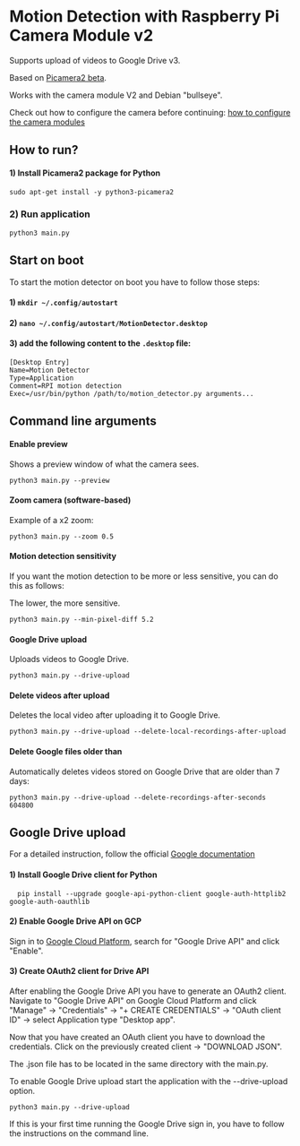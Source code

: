 # Motion Detection with Raspberry Pi Camera Module v2

Supports upload of videos to Google Drive v3.

Based on [Picamera2 beta](https://github.com/raspberrypi/picamera2]).

Works with the camera module V2 and Debian "bullseye".

Check out how to configure the camera before
continuing: [how to configure the camera modules]( https://www.raspberrypi.com/documentation/accessories/camera.html#if-you-do-need-to-alter-the-configuration)

## How to run?

#### 1) Install Picamera2 package for Python

~~~
sudo apt-get install -y python3-picamera2
~~~

### 2) Run application

~~~
python3 main.py
~~~

## Start on boot

To start the motion detector on boot you have to follow those steps:

#### 1) ```mkdir ~/.config/autostart```

#### 2) ```nano ~/.config/autostart/MotionDetector.desktop```

#### 3) add the following content to the ```.desktop``` file:

~~~
[Desktop Entry]
Name=Motion Detector
Type=Application
Comment=RPI motion detection
Exec=/usr/bin/python /path/to/motion_detector.py arguments...
~~~

## Command line arguments

#### Enable preview

Shows a preview window of what the camera sees.

~~~
python3 main.py --preview
~~~

#### Zoom camera (software-based)

Example of a x2 zoom:

~~~
python3 main.py --zoom 0.5
~~~

#### Motion detection sensitivity

If you want the motion detection to be more or less sensitive, you can do this as follows:

The lower, the more sensitive.

~~~
python3 main.py --min-pixel-diff 5.2
~~~

#### Google Drive upload

Uploads videos to Google Drive.

~~~
python3 main.py --drive-upload
~~~

#### Delete videos after upload

Deletes the local video after uploading it to Google Drive.

~~~
python3 main.py --drive-upload --delete-local-recordings-after-upload
~~~

#### Delete Google files older than

Automatically deletes videos stored on Google Drive that are older than 7 days:

~~~
python3 main.py --drive-upload --delete-recordings-after-seconds 604800
~~~

## Google Drive upload

For a detailed instruction, follow the
official [Google documentation](https://developers.google.com/drive/api/quickstart/python)

#### 1) Install Google Drive client for Python

~~~
  pip install --upgrade google-api-python-client google-auth-httplib2 google-auth-oauthlib
~~~

#### 2) Enable Google Drive API on GCP

Sign in to [Google Cloud Platform](https://console.cloud.google.com/), search for "Google Drive API" and click "Enable".

#### 3) Create OAuth2 client for Drive API

After enabling the Google Drive API you have to generate an OAuth2 client.
Navigate to "Google Drive API" on Google Cloud Platform and click "Manage" -> "Credentials" -> "+ CREATE CREDENTIALS"
-> "OAuth client ID" -> select Application type "Desktop app".

Now that you have created an OAuth client you have to download the credentials. Click on the previously created client
-> "DOWNLOAD JSON".

The .json file has to be located in the same directory with the main.py.

To enable Google Drive upload start the application with the --drive-upload option.

~~~
python3 main.py --drive-upload
~~~

If this is your first time running the Google Drive sign in, you have to follow the instructions on the command line.